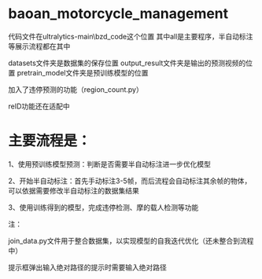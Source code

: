 # baoan_motorcycle_management

代码文件在ultralytics-main\bzd_code这个位置
其中all是主要程序，半自动标注等展示流程都在其中

datasets文件夹是数据集的保存位置
output_result文件夹是输出的预测视频的位置
pretrain_model文件夹是预训练模型的位置

加入了违停预测的功能（region_count.py）

reID功能还在适配中

# 主要流程是：

1、使用预训练模型预测：判断是否需要半自动标注进一步优化模型

2、开始半自动标注：首先手动标注3-5帧，而后流程会自动标注其余帧的物体，可以依据需要修改半自动标注的数据集结果

3、使用训练得到的模型，完成违停检测、摩的载人检测等功能

注：

join_data.py文件用于整合数据集，以实现模型的自我迭代优化（还未整合到流程中）

提示框弹出输入绝对路径的提示时需要输入绝对路径
